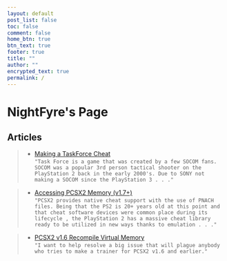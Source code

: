 ```yaml
---
layout: default
post_list: false
toc: false
comment: false
home_btn: true
btn_text: true
footer: true
title: ""
author: ""
encrypted_text: true
permalink: /
---
```


# NightFyre's Page

## Articles
> - [Making a TaskForce Cheat](/TaskForce_Internal/)  
`"Task Force is a game that was created by a few SOCOM fans. SOCOM was a popular 3rd person tactical shooter on the PlayStation 2 back in the early 2000's. Due to SONY not making a SOCOM since the PlayStation 3 . . ."`

> - [Accessing PCSX2 Memory (v1.7+)](/PCSX2_Trainer/)  
`"PCSX2 provides native cheat support with the use of PNACH files. Being that the PS2 is 20+ years old at this point and that cheat software devices were common place during its lifecycle , the PlayStation 2 has a massive cheat library ready to be utilized in new ways thanks to emulation . . ."`

> - [PCSX2 v1.6 Recompile Virtual Memory](/Old_PCSX2_Trainer)  
`"I want to help resolve a big issue that will plague anybody who tries to make a trainer for PCSX2 v1.6 and earlier."`  
<!--    Future Articles

> - [PCSX2 v1.6 Recompile Virtual Memory](/Old_PCSX2_Trainer)  

> - [SOCOM Internal Menu (PCSX2 v1.7)](/Socom_Internal/)  

> - [Initializing Dear ImGui](/init_DearImGui/)  

> - [Game BootStrapper](/Bootstrapper/)  

> - [Using an Unreal Engine SDK](/init_UnrealSDK)

-->